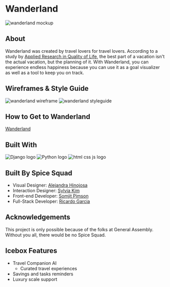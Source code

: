 # Wanderland
![wanderland mockup](https://i.imgur.com/7QnWP5d.jpg)

## About
Wanderland was created by travel lovers for travel lovers. According to a study by [Applied Research in Quality of Life](https://link.springer.com/article/10.1007%2Fs11482-009-9091-9), the best part of a vacation isn't the actual vacation, but the planning of it. With Wanderland, you can experience endless happiness because you can use it as a goal visualizer as well as a tool to keep you on track. 

## Wireframes & Style Guide
![wanderland wireframe](https://i.imgur.com/DifPGWg.png)
![wanderland styleguide](https://i.imgur.com/fqOUn4K.png)

## How to Get to Wanderland
[Wanderland](https://wanderland100.herokuapp.com/)

## Built With
![Django logo](https://i.imgur.com/LZiq72l.png)
![Python logo](https://i.imgur.com/J5yAp7d.png)
![html css js logo](https://i.imgur.com/GHLMV0d.png)


## Built By Spice Squad
* Visual Designer: [Alejandra Hinojosa](https://www.google.com)
* Interaction Designer: [Sylvia Kim](https://www.google.com)
* Front-end Developer: [Somjit Pimson](http://www.somjitpimson.com/)
* Full-Stack Developer: [Ricardo Garcia](https://www.google.com)

## Acknowledgements
This project is only possible because of the folks at General Assembly. Without you all, there would be no Spice Squad. 

## Icebox Features
* Travel Companion AI
  - Curated travel experiences
* Savings and tasks reminders
* Luxury scale support

